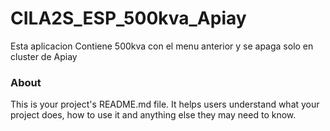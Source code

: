 CILA2S_ESP_500kva_Apiay
===================================
Esta aplicacion Contiene 500kva con el menu anterior y se apaga solo en cluster de Apiay
### About

This is your project's README.md file. It helps users understand what your
project does, how to use it and anything else they may need to know.
